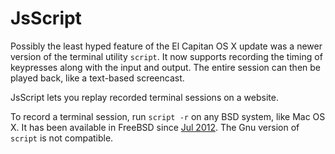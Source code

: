 
JsScript
========

Possibly the least hyped feature of the El Capitan OS X update was a newer version of the terminal utility `script`. It now supports recording the timing of keypresses along with the input and output. The entire session can then be played back, like a text-based screencast.

JsScript lets you replay recorded terminal sessions on a website.

To record a terminal session, run `script -r` on any BSD system, like Mac OS X. It has been available in FreeBSD since [Jul 2012](https://github.com/freebsd/freebsd/commit/c60a6d31064674dbbba56ef3038ef105a1cdd8a8#diff-b65c05df5b548732d18f8800c409d4c0). The Gnu version of `script` is not compatible.
